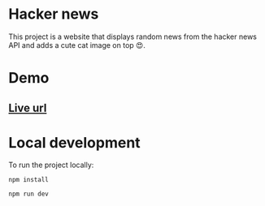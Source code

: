 # Hacker news

This project is a website that displays random news from the hacker news API and adds a cute cat image on top 😍.

# Demo

## [Live url](https://youthful-engelbart-040e5e.netlify.app/)

# Local development

To run the project locally:

`npm install`

`npm run dev`
